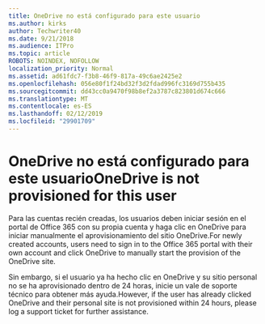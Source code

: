 ```yaml
---
title: OneDrive no está configurado para este usuario
ms.author: kirks
author: Techwriter40
ms.date: 9/21/2018
ms.audience: ITPro
ms.topic: article
ROBOTS: NOINDEX, NOFOLLOW
localization_priority: Normal
ms.assetid: ad61fdc7-f3b8-46f9-817a-49c6ae2425e2
ms.openlocfilehash: 056e80f1f24bd32f3d2fdad996fc3169d755b435
ms.sourcegitcommit: dd43cc0a9470f98b8ef2a3787c823801d674c666
ms.translationtype: MT
ms.contentlocale: es-ES
ms.lasthandoff: 02/12/2019
ms.locfileid: "29901709"
---
```

# <a name="onedrive-is-not-provisioned-for-this-user"></a><span data-ttu-id="93b2f-102">OneDrive no está configurado para este usuario</span><span class="sxs-lookup"><span data-stu-id="93b2f-102">OneDrive is not provisioned for this user</span></span>

<span data-ttu-id="93b2f-103">Para las cuentas recién creadas, los usuarios deben iniciar sesión en el portal de Office 365 con su propia cuenta y haga clic en OneDrive para iniciar manualmente el aprovisionamiento del sitio OneDrive.</span><span class="sxs-lookup"><span data-stu-id="93b2f-103">For newly created accounts, users need to sign in to the Office 365 portal with their own account and click OneDrive to manually start the provision of the OneDrive site.</span></span>
  
<span data-ttu-id="93b2f-104">Sin embargo, si el usuario ya ha hecho clic en OneDrive y su sitio personal no se ha aprovisionado dentro de 24 horas, inicie un vale de soporte técnico para obtener más ayuda.</span><span class="sxs-lookup"><span data-stu-id="93b2f-104">However, if the user has already clicked OneDrive and their personal site is not provisioned within 24 hours, please log a support ticket for further assistance.</span></span>
  

